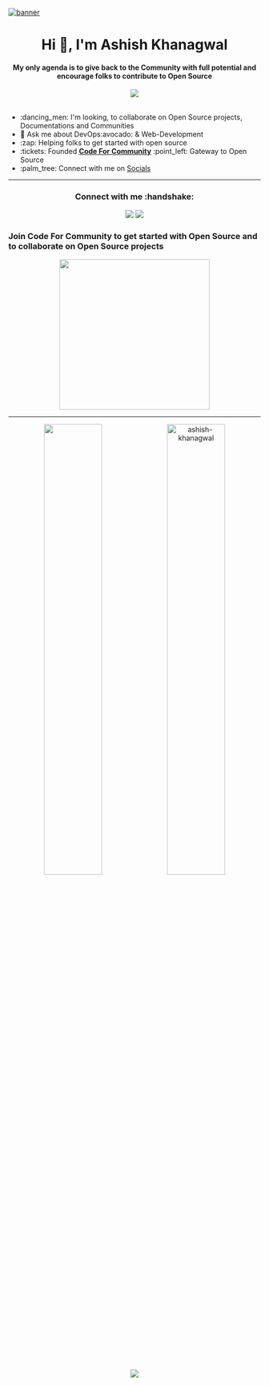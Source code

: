 <a href="https://t.co/fEjySoMSSC"> ![banner](https://user-images.githubusercontent.com/75534912/189037194-56974a3a-8ec1-4482-9a3b-9b035f66ed0e.png) </a>
<h1 align="center">Hi 👋, I'm Ashish Khanagwal</h1>
<div align="center">
   <h4> My only agenda is to give back to the <b>Community</b> with full potential and encourage folks to contribute to <b>Open Source</b></h4>   <img src="https://badges.frapsoft.com/os/v1/open-source.svg?v=103"/>
</div>
<br>
<ul>
    <li>:dancing_men: I'm looking, to collaborate on Open Source projects, Documentations and Communities</li>
    <li>💬 Ask me about DevOps:avocado:	& Web-Development</li>
    <li>:zap: Helping folks to get started with open source</li>
    <li>:tickets: Founded <a href="https://twitter.com/codeforcomm"/><b>Code For Community</b><a> :point_left: Gateway to Open Source</li>
    <li>:palm_tree: Connect with me on <a href="https://linktr.ee/Ashish_Khanagwal">Socials</a> </li>
</ul>
<hr>

<h3 align="center"><b>Connect with me</b> :handshake:</h3>

<div align="center">
<a href="https://twitter.com/iashishkhangwal"> <img src="https://img.shields.io/badge/Twitter-%231DA1F2.svg?style=for-the-badge&logo=Twitter&logoColor=white"/><a>
<a href="https://www.linkedin.com/in/ashish-khanagwal-890326213/"><img src="https://img.shields.io/badge/linkedin-%230077B5.svg?style=for-the-badge&logo=linkedin&logoColor=white"/></a>
</div>
    
<h3>Join <b>Code For Community</b> to get started with Open Source and to collaborate on Open Source projects</h3>
    
<p align="center">
<a href="https://twitter.com/codeforcomm"><img width=300px src="https://user-images.githubusercontent.com/75534912/189049257-e912315a-b8dc-46a9-b4af-726c423b1718.png"/></a>
</p>
    
<hr>

<p align="center">
<img 
    width=48% src="https://github-readme-stats.vercel.app/api?username=Ashish-Khanagwal&show_icons=true&theme=tokyonight" 
/>
<img width=48% src="https://github-readme-streak-stats.herokuapp.com/?user=ashish-khanagwal&theme=tokyonight" alt="ashish-khanagwal" />
</p>

<p align="center">
<img src="https://github-readme-stats.vercel.app/api/top-langs/?username=Ashish-Khanagwal&theme=tokyonight&layout=compact"/>
</p>
